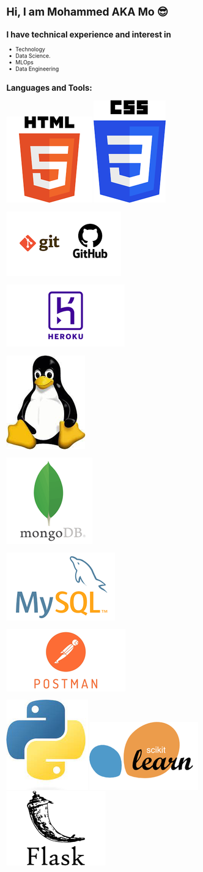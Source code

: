 # Hi, I am Mohammed AKA Mo 😎
## I have technical experience and interest in 
+ Technology
+ Data Science.
+ MLOps
+ Data Engineering

## Languages and Tools:

#### ![html5](https://github.com/MohammedAbusham/MohammedAbusham/blob/main/html5.png) ![css3](https://github.com/MohammedAbusham/MohammedAbusham/blob/main/css3.png)
#### ![git](https://github.com/MohammedAbusham/MohammedAbusham/blob/main/git.png)
#### ![heroku](https://github.com/MohammedAbusham/MohammedAbusham/blob/main/heroku.png)
#### ![linux](https://github.com/MohammedAbusham/MohammedAbusham/blob/main/linux.jpg)
#### ![mongodb](https://github.com/MohammedAbusham/MohammedAbusham/blob/main/mongodb.png)
#### ![mysql](https://github.com/MohammedAbusham/MohammedAbusham/blob/main/mysql.png)
#### ![postman](https://github.com/MohammedAbusham/MohammedAbusham/blob/main/postman.png)
#### ![python](https://github.com/MohammedAbusham/MohammedAbusham/blob/main/python.jpg) ![scikit_learn](https://github.com/MohammedAbusham/MohammedAbusham/blob/main/scikit_learn.png) ![flask](https://github.com/MohammedAbusham/MohammedAbusham/blob/main/flask.png)


